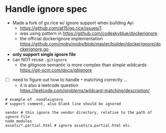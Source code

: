 # Handle ignore spec 

- Made a fork of go.rice w/ ignore support when building Ayi 
  - https://github.com/at15/go.rice/issues/1
  - was using pattern in https://github.com/codeskyblue/dockerignore
  - the official dockerignore implementation https://github.com/moby/moby/blob/master/builder/dockerignore/dockerignore.go
- **only support single ignore file**
- can NOT reuse `.gitignore`
  - the gitignore semantic is more complex than simple wildcards https://git-scm.com/docs/gitignore
- [ ] need to figure out how to handle `*` matching correctly ...
  - it is also a leetcode question https://leetcode.com/problems/wildcard-matching/description/
  
````text
# example of .noodleignore
# support comment, also blank line should be ignored

vendor # this ignore the vendor directory, relative to the path of ignore file
node_modules
assets/*.partial.html # ignore assets/a.partial.html etc.
````